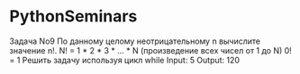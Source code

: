 # PythonSeminars
 Задача No9
По данному целому неотрицательному n вычислите значение n!. N! = 1 * 2 * 3 * ... * N
(произведение всех чисел от 1 до N) 0! = 1 Решить задачу используя цикл while
Input: 5
Output: 120

